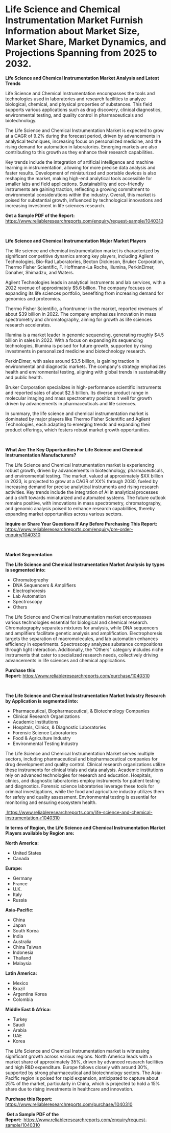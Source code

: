 <p><h1>Life Science and Chemical Instrumentation Market Furnish Information about Market Size, Market Share, Market Dynamics, and Projections Spanning from 2025 to 2032.</h1></p><p><strong>Life Science and Chemical Instrumentation Market Analysis and Latest Trends</strong></p>
<p><p>Life Science and Chemical Instrumentation encompasses the tools and technologies used in laboratories and research facilities to analyze biological, chemical, and physical properties of substances. This field supports various applications such as drug discovery, clinical diagnostics, environmental testing, and quality control in pharmaceuticals and biotechnology.</p><p>The Life Science and Chemical Instrumentation Market is expected to grow at a CAGR of 9.2% during the forecast period, driven by advancements in analytical techniques, increasing focus on personalized medicine, and the rising demand for automation in laboratories. Emerging markets are also contributing to this growth as they enhance their research capabilities.</p><p>Key trends include the integration of artificial intelligence and machine learning in instrumentation, allowing for more precise data analysis and faster results. Development of miniaturized and portable devices is also reshaping the market, making high-end analytical tools accessible for smaller labs and field applications. Sustainability and eco-friendly instruments are gaining traction, reflecting a growing commitment to environmental considerations within the industry. Overall, this market is poised for substantial growth, influenced by technological innovations and increasing investment in life sciences research.</p></p>
<p><strong>Get a Sample PDF of the Report:&nbsp;</strong> <a href="https://www.reliableresearchreports.com/enquiry/request-sample/1040310?utm_campaign=34&utm_medium=2&utm_source=Github&utm_content=ia&utm_term=13042025&utm_id=life-science-and-chemical-instrumentation">https://www.reliableresearchreports.com/enquiry/request-sample/1040310</a></p>
<p>&nbsp;</p>
<p><strong>Life Science and Chemical Instrumentation Major Market Players</strong></p>
<p><p>The life science and chemical instrumentation market is characterized by significant competitive dynamics among key players, including Agilent Technologies, Bio-Rad Laboratories, Becton Dickinson, Bruker Corporation, Thermo Fisher Scientific, F. Hoffmann-La Roche, Illumina, PerkinElmer, Danaher, Shimadzu, and Waters.</p><p>Agilent Technologies leads in analytical instruments and lab services, with a 2022 revenue of approximately $5.6 billion. The company focuses on expanding its life sciences portfolio, benefiting from increasing demand for genomics and proteomics.</p><p>Thermo Fisher Scientific, a frontrunner in the market, reported revenues of about $39 billion in 2022. The company emphasizes innovation in mass spectrometry and chromatography, aiming for growth as life sciences research accelerates.</p><p>Illumina is a market leader in genomic sequencing, generating roughly $4.5 billion in sales in 2022. With a focus on expanding its sequencing technologies, Illumina is poised for future growth, supported by rising investments in personalized medicine and biotechnology research.</p><p>PerkinElmer, with sales around $3.5 billion, is gaining traction in environmental and diagnostic markets. The company's strategy emphasizes health and environmental testing, aligning with global trends in sustainability and public health.</p><p>Bruker Corporation specializes in high-performance scientific instruments and reported sales of about $2.5 billion. Its diverse product range in molecular imaging and mass spectrometry positions it well for growth driven by advancements in pharmaceuticals and life sciences.</p><p>In summary, the life science and chemical instrumentation market is dominated by major players like Thermo Fisher Scientific and Agilent Technologies, each adapting to emerging trends and expanding their product offerings, which fosters robust market growth opportunities.</p></p>
<p>&nbsp;</p>
<p><strong>What Are The Key Opportunities For Life Science and Chemical Instrumentation Manufacturers?</strong></p>
<p><p>The Life Science and Chemical Instrumentation market is experiencing robust growth, driven by advancements in biotechnology, pharmaceuticals, and environmental testing. The market, valued at approximately $XX billion in 2023, is projected to grow at a CAGR of XX% through 2030, fueled by increasing demand for precise analytical instruments and rising research activities. Key trends include the integration of AI in analytical processes and a shift towards miniaturized and automated systems. The future outlook remains positive, with innovations in mass spectrometry, chromatography, and genomic analysis poised to enhance research capabilities, thereby expanding market opportunities across various sectors.</p></p>
<p><strong>Inquire or Share Your Questions If Any Before Purchasing This Report:</strong> <a href="https://www.reliableresearchreports.com/enquiry/pre-order-enquiry/1040310?utm_campaign=34&utm_medium=2&utm_source=Github&utm_content=ia&utm_term=13042025&utm_id=life-science-and-chemical-instrumentation">https://www.reliableresearchreports.com/enquiry/pre-order-enquiry/1040310</a></p>
<p>&nbsp;</p>
<p><strong>Market Segmentation</strong></p>
<p><strong>The Life Science and Chemical Instrumentation Market Analysis by types is segmented into:</strong></p>
<p><ul><li>Chromatography</li><li>DNA Sequencers & Amplifiers</li><li>Electrophoresis</li><li>Lab Automation</li><li>Spectroscopy</li><li>Others</li></ul></p>
<p><p>The Life Science and Chemical Instrumentation market encompasses various technologies essential for biological and chemical research. Chromatography separates mixtures for analysis, while DNA sequencers and amplifiers facilitate genetic analysis and amplification. Electrophoresis targets the separation of macromolecules, and lab automation enhances efficiency in experiments. Spectroscopy analyzes substance compositions through light interaction. Additionally, the "Others" category includes niche instruments that cater to specialized research needs, collectively driving advancements in life sciences and chemical applications.</p></p>
<p><strong>Purchase this Report:&nbsp;</strong><a href="https://www.reliableresearchreports.com/purchase/1040310?utm_campaign=34&utm_medium=2&utm_source=Github&utm_content=ia&utm_term=13042025&utm_id=life-science-and-chemical-instrumentation">https://www.reliableresearchreports.com/purchase/1040310</a></p>
<p>&nbsp;</p>
<p><strong>The Life Science and Chemical Instrumentation Market Industry Research by Application is segmented into:</strong></p>
<p><ul><li>Pharmaceutical, Biopharmaceutical, & Biotechnology Companies</li><li>Clinical Research Organizations</li><li>Academic Institutions</li><li>Hospitals, Clinics, & Diagnostic Laboratories</li><li>Forensic Science Laboratories</li><li>Food & Agriculture Industry</li><li>Environmental Testing Industry</li></ul></p>
<p><p>The Life Science and Chemical Instrumentation Market serves multiple sectors, including pharmaceutical and biopharmaceutical companies for drug development and quality control. Clinical research organizations utilize these instruments for clinical trials and data analysis. Academic institutions rely on advanced technologies for research and education. Hospitals, clinics, and diagnostic laboratories employ instruments for patient testing and diagnostics. Forensic science laboratories leverage these tools for criminal investigations, while the food and agriculture industry utilizes them for safety and quality assessment. Environmental testing is essential for monitoring and ensuring ecosystem health.</p></p>
<p><a href="https://www.reliableresearchreports.com/life-science-and-chemical-instrumentation-r1040310?utm_campaign=34&utm_medium=2&utm_source=Github&utm_content=ia&utm_term=13042025&utm_id=life-science-and-chemical-instrumentation">&nbsp;https://www.reliableresearchreports.com/life-science-and-chemical-instrumentation-r1040310</a></p>
<p><strong>In terms of Region, the Life Science and Chemical Instrumentation Market Players available by Region are:</strong></p>
<p>
    <p> <strong> North America: </strong>
        <ul>
            <li>United States</li>
            <li>Canada</li>
        </ul>
        </p> 
    <p> <strong> Europe: </strong>
        <ul>
            <li>Germany</li>
            <li>France</li>
            <li>U.K.</li>
            <li>Italy</li>
            <li>Russia</li>
        </ul>
        </p> 
    <p> <strong> Asia-Pacific: </strong>
        <ul>
            <li>China</li>
            <li>Japan</li>
            <li>South Korea</li>
            <li>India</li>
            <li>Australia</li>
            <li>China Taiwan</li>
            <li>Indonesia</li>
            <li>Thailand</li>
            <li>Malaysia</li>
        </ul>
        </p> 
    <p> <strong> Latin America: </strong>
        <ul>
            <li>Mexico</li>
            <li>Brazil</li>
            <li>Argentina Korea</li>
            <li>Colombia</li>
        </ul>
        </p> 
    <p> <strong> Middle East & Africa: </strong>
        <ul>
            <li>Turkey</li>
            <li>Saudi</li>
            <li>Arabia</li>
            <li>UAE</li>
            <li>Korea</li>
        </ul>
    </p>
    </p>
<p><p>The Life Science and Chemical Instrumentation market is witnessing significant growth across various regions. North America leads with a market share of approximately 35%, driven by advanced research facilities and high R&D expenditure. Europe follows closely with around 30%, supported by strong pharmaceutical and biotechnology sectors. The Asia-Pacific region is poised for rapid expansion, anticipated to capture about 25% of the market, particularly in China, which is projected to hold a 15% share due to rising investments in healthcare and innovation.</p></p>
<p><strong>Purchase this Report: </strong><a href="https://www.reliableresearchreports.com/purchase/1040310?utm_campaign=34&utm_medium=2&utm_source=Github&utm_content=ia&utm_term=13042025&utm_id=life-science-and-chemical-instrumentation">https://www.reliableresearchreports.com/purchase/1040310</a></p>
<p>&nbsp;<strong>Get a Sample PDF of the Report:&nbsp;&nbsp;</strong><a href="https://www.reliableresearchreports.com/enquiry/request-sample/1040310?utm_campaign=34&utm_medium=2&utm_source=Github&utm_content=ia&utm_term=13042025&utm_id=life-science-and-chemical-instrumentation">https://www.reliableresearchreports.com/enquiry/request-sample/1040310</a></p>
<p><strong></strong></p>
<p><p></p><p></p><p></p></p>